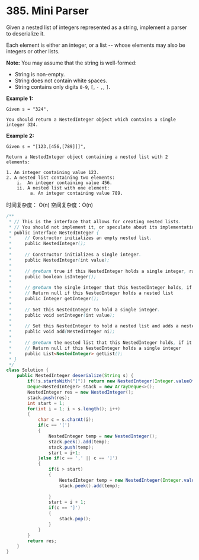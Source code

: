 # 385. Mini Parser



Given a nested list of integers represented as a string, implement a parser to deserialize it.

Each element is either an integer, or a list -- whose elements may also be integers or other lists.

**Note:** You may assume that the string is well-formed:

* String is non-empty.
* String does not contain white spaces.
* String contains only digits `0-9`, `[`, `-` `,`, `]`.

**Example 1:**

```text
Given s = "324",

You should return a NestedInteger object which contains a single integer 324.
```

**Example 2:**

```text
Given s = "[123,[456,[789]]]",

Return a NestedInteger object containing a nested list with 2 elements:

1. An integer containing value 123.
2. A nested list containing two elements:
    i.  An integer containing value 456.
    ii. A nested list with one element:
         a. An integer containing value 789.
```

时间复杂度： O\(n\) 空间复杂度：O\(n\)

```java
/**
 * // This is the interface that allows for creating nested lists.
 * // You should not implement it, or speculate about its implementation
 * public interface NestedInteger {
 *     // Constructor initializes an empty nested list.
 *     public NestedInteger();
 *
 *     // Constructor initializes a single integer.
 *     public NestedInteger(int value);
 *
 *     // @return true if this NestedInteger holds a single integer, rather than a nested list.
 *     public boolean isInteger();
 *
 *     // @return the single integer that this NestedInteger holds, if it holds a single integer
 *     // Return null if this NestedInteger holds a nested list
 *     public Integer getInteger();
 *
 *     // Set this NestedInteger to hold a single integer.
 *     public void setInteger(int value);
 *
 *     // Set this NestedInteger to hold a nested list and adds a nested integer to it.
 *     public void add(NestedInteger ni);
 *
 *     // @return the nested list that this NestedInteger holds, if it holds a nested list
 *     // Return null if this NestedInteger holds a single integer
 *     public List<NestedInteger> getList();
 * }
 */
class Solution {
    public NestedInteger deserialize(String s) {
        if(!s.startsWith("[")) return new NestedInteger(Integer.valueOf(s));
        Deque<NestedInteger> stack = new ArrayDeque<>();
        NestedInteger res = new NestedInteger();
        stack.push(res);
        int start = 1;
        for(int i = 1; i < s.length(); i++)
        {
            char c = s.charAt(i);
            if(c == '[')
            {
                NestedInteger temp = new NestedInteger();
                stack.peek().add(temp);
                stack.push(temp);
                start = i+1;
            }else if(c == ',' || c == ']')
            {
                if(i > start)
                {
                    NestedInteger temp = new NestedInteger(Integer.valueOf(s.substring(start, i)));
                    stack.peek().add(temp);
                    
                }
                start = i + 1;
                if(c == ']')
                {
                    stack.pop();
                }
            }
        }
        return res;
    }
}
```



